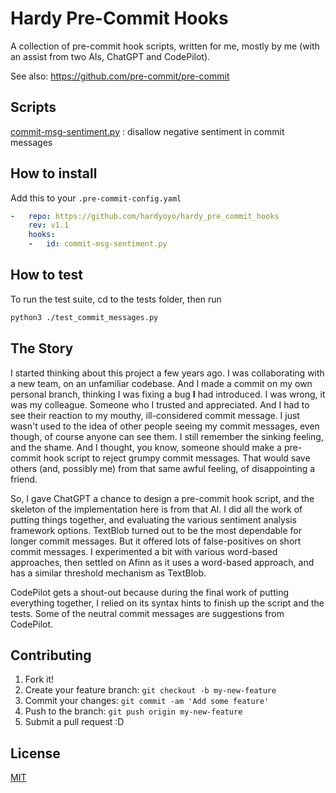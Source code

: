 # Hardy Pre-Commit Hooks

A collection of pre-commit hook scripts, written for me, mostly by me (with an
assist from two AIs, ChatGPT and CodePilot).

See also: https://github.com/pre-commit/pre-commit

## Scripts

[commit-msg-sentiment.py](pre_commit_hooks/commit-msg-sentiment.py)
: disallow negative sentiment in commit messages

## How to install

Add this to your `.pre-commit-config.yaml`

```yaml
-   repo: https://github.com/hardyoyo/hardy_pre_commit_hooks
    rev: v1.1
    hooks:
    -   id: commit-msg-sentiment.py
```

## How to test

To run the test suite, cd to the tests folder, then run
```bash
python3 ./test_commit_messages.py
```

## The Story

I started thinking about this project a few years ago. I was collaborating with
a new team, on an unfamiliar codebase. And I made a commit on my own personal
branch, thinking I was fixing a bug **I** had introduced. I was wrong, it was my
colleague. Someone who I trusted and appreciated. And I had to see their reaction
to my mouthy, ill-considered commit message. I just wasn't used to the idea of
other people seeing my commit messages, even though, of course anyone can see
them. I still remember the sinking feeling, and the shame. And I thought, you
know, someone should make a pre-commit hook script to reject grumpy commit
messages. That would save others (and, possibly me) from that same awful
feeling, of disappointing a friend.

So, I gave ChatGPT a chance to design a pre-commit hook script, and the skeleton
of the implementation here is from that AI. I did all the work of putting things
together, and evaluating the various sentiment analysis framework options.
TextBlob turned out to be the most dependable for longer commit messages. But it
offered lots of false-positives on short commit messages. I experimented a bit
with various word-based approaches, then settled on Afinn as it uses a
word-based approach, and has a similar threshold mechanism as TextBlob.

CodePilot gets a shout-out because during the final work of putting everything
together, I relied on its syntax hints to finish up the script and the tests.
Some of the neutral commit messages are suggestions from CodePilot.

## Contributing

1. Fork it!
2. Create your feature branch: `git checkout -b my-new-feature`
3. Commit your changes: `git commit -am 'Add some feature'`
4. Push to the branch: `git push origin my-new-feature`
5. Submit a pull request :D

## License
[MIT](./LICENSE)
